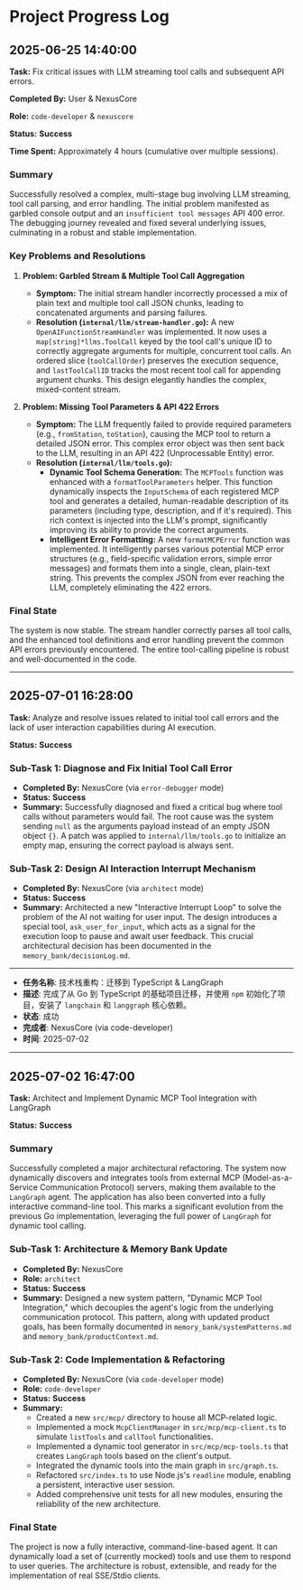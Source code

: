 # Project Progress Log

## 2025-06-25 14:40:00

**Task:** Fix critical issues with LLM streaming tool calls and subsequent API errors.

**Completed By:** User & NexusCore

**Role:** `code-developer` & `nexuscore`

**Status:** **Success**

**Time Spent:** Approximately 4 hours (cumulative over multiple sessions).

### Summary

Successfully resolved a complex, multi-stage bug involving LLM streaming, tool call parsing, and error handling. The initial problem manifested as garbled console output and an `insufficient tool messages` API 400 error. The debugging journey revealed and fixed several underlying issues, culminating in a robust and stable implementation.

### Key Problems and Resolutions

1.  **Problem: Garbled Stream & Multiple Tool Call Aggregation**

    -   **Symptom:** The initial stream handler incorrectly processed a mix of plain text and multiple tool call JSON chunks, leading to concatenated arguments and parsing failures.
    -   **Resolution (`internal/llm/stream-handler.go`):** A new `OpenAIFunctionStreamHandler` was implemented. It now uses a `map[string]*llms.ToolCall` keyed by the tool call's unique ID to correctly aggregate arguments for multiple, concurrent tool calls. An ordered slice (`toolCallOrder`) preserves the execution sequence, and `lastToolCallID` tracks the most recent tool call for appending argument chunks. This design elegantly handles the complex, mixed-content stream.

2.  **Problem: Missing Tool Parameters & API 422 Errors**
    -   **Symptom:** The LLM frequently failed to provide required parameters (e.g., `fromStation`, `toStation`), causing the MCP tool to return a detailed JSON error. This complex error object was then sent back to the LLM, resulting in an API 422 (Unprocessable Entity) error.
    -   **Resolution (`internal/llm/tools.go`):**
        -   **Dynamic Tool Schema Generation:** The `MCPTools` function was enhanced with a `formatToolParameters` helper. This function dynamically inspects the `InputSchema` of each registered MCP tool and generates a detailed, human-readable description of its parameters (including type, description, and if it's required). This rich context is injected into the LLM's prompt, significantly improving its ability to provide the correct arguments.
        -   **Intelligent Error Formatting:** A new `formatMCPError` function was implemented. It intelligently parses various potential MCP error structures (e.g., field-specific validation errors, simple error messages) and formats them into a single, clean, plain-text string. This prevents the complex JSON from ever reaching the LLM, completely eliminating the 422 errors.

### Final State

The system is now stable. The stream handler correctly parses all tool calls, and the enhanced tool definitions and error handling prevent the common API errors previously encountered. The entire tool-calling pipeline is robust and well-documented in the code.

---

## 2025-07-01 16:28:00

**Task:** Analyze and resolve issues related to initial tool call errors and the lack of user interaction capabilities during AI execution.

**Status:** **Success**

### Sub-Task 1: Diagnose and Fix Initial Tool Call Error

-   **Completed By:** NexusCore (via `error-debugger` mode)
-   **Status:** **Success**
-   **Summary:** Successfully diagnosed and fixed a critical bug where tool calls without parameters would fail. The root cause was the system sending `null` as the arguments payload instead of an empty JSON object `{}`. A patch was applied to `internal/llm/tools.go` to initialize an empty map, ensuring the correct payload is always sent.

### Sub-Task 2: Design AI Interaction Interrupt Mechanism

-   **Completed By:** NexusCore (via `architect` mode)
-   **Status:** **Success**
-   **Summary:** Architected a new "Interactive Interrupt Loop" to solve the problem of the AI not waiting for user input. The design introduces a special tool, `ask_user_for_input`, which acts as a signal for the execution loop to pause and await user feedback. This crucial architectural decision has been documented in the `memory_bank/decisionLog.md`.

---

-   **任务名称**: 技术栈重构：迁移到 TypeScript & LangGraph
-   **描述**: 完成了从 Go 到 TypeScript 的基础项目迁移，并使用 `npm` 初始化了项目，安装了 `langchain` 和 `langgraph` 核心依赖。
-   **状态**: 成功
-   **完成者**: NexusCore (via code-developer)
-   **时间**: 2025-07-02

---

## 2025-07-02 16:47:00

**Task:** Architect and Implement Dynamic MCP Tool Integration with LangGraph

**Status:** **Success**

### Summary

Successfully completed a major architectural refactoring. The system now dynamically discovers and integrates tools from external MCP (Model-as-a-Service Communication Protocol) servers, making them available to the `LangGraph` agent. The application has also been converted into a fully interactive command-line tool. This marks a significant evolution from the previous Go implementation, leveraging the full power of `LangGraph` for dynamic tool calling.

### Sub-Task 1: Architecture & Memory Bank Update

-   **Completed By:** NexusCore
-   **Role:** `architect`
-   **Status:** **Success**
-   **Summary:** Designed a new system pattern, "Dynamic MCP Tool Integration," which decouples the agent's logic from the underlying communication protocol. This pattern, along with updated product goals, has been formally documented in `memory_bank/systemPatterns.md` and `memory_bank/productContext.md`.

### Sub-Task 2: Code Implementation & Refactoring

-   **Completed By:** NexusCore (via `code-developer` mode)
-   **Role:** `code-developer`
-   **Status:** **Success**
-   **Summary:**
    -   Created a new `src/mcp/` directory to house all MCP-related logic.
    -   Implemented a mock `McpClientManager` in `src/mcp/mcp-client.ts` to simulate `listTools` and `callTool` functionalities.
    -   Implemented a dynamic tool generator in `src/mcp/mcp-tools.ts` that creates `LangGraph` tools based on the client's output.
    -   Integrated the dynamic tools into the main graph in `src/graph.ts`.
    -   Refactored `src/index.ts` to use Node.js's `readline` module, enabling a persistent, interactive user session.
    -   Added comprehensive unit tests for all new modules, ensuring the reliability of the new architecture.

### Final State

The project is now a fully interactive, command-line-based agent. It can dynamically load a set of (currently mocked) tools and use them to respond to user queries. The architecture is robust, extensible, and ready for the implementation of real SSE/Stdio clients.
